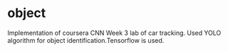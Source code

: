 # object
Implementation of coursera CNN Week 3 lab of car tracking.
Used YOLO algorithm for object identification.Tensorflow is used.
